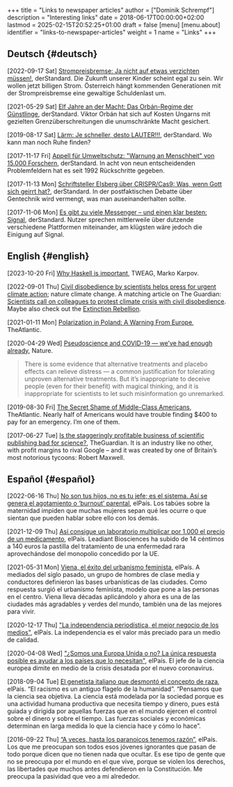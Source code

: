 +++
title = "Links to newspaper articles"
author = ["Dominik Schrempf"]
description = "Interesting links"
date = 2018-06-17T00:00:00+02:00
lastmod = 2025-02-15T20:52:25+01:00
draft = false
[menu]
  [menu.about]
    identifier = "links-to-newspaper-articles"
    weight = 1
    name = "Links"
+++

## Deutsch {#deutsch}

<span class="timestamp-wrapper"><span class="timestamp">[2022-09-17 Sat] </span></span> [Strompreisbremse: Ja nicht auf etwas verzichten müssen!](https://www.derstandard.at/story/2000139163806/strompreisbremse-ja-nicht-auf-etwas-verzichten-muessen),
derStandard. Die Zukunft unserer Kinder scheint egal zu sein. Wir wollen jetzt
billigen Strom. Österreich hängt kommenden Generationen mit der Strompreisbremse
eine gewaltige Schuldenlast um.

<span class="timestamp-wrapper"><span class="timestamp">[2021-05-29 Sat] </span></span> [Elf Jahre an der Macht: Das Orbán-Regime der Günstlinge](https://www.derstandard.at/story/2000127007319/zehn-jahre-an-der-macht-das-orban-regime-der-guenstlinge),
derStandard. Viktor Orbán hat sich auf Kosten Ungarns mit gezielten
Grenzüberschreitungen die unumschränkte Macht gesichert.

<span class="timestamp-wrapper"><span class="timestamp">[2019-08-17 Sat] </span></span> [Lärm: Je schneller, desto LAUTER!!!](https://www.derstandard.at/story/2000107463546/laerm-je-schneller-desto-lauter), derStandard. Wo kann man
noch Ruhe finden?

<span class="timestamp-wrapper"><span class="timestamp">[2017-11-17 Fri] </span></span> [Appell für Umweltschutz: "Warnung an Menschheit" von 15.000
Forschern](https://derstandard.at/2000067737827/15-000-Forscher-unterstuetzen-dramatische-Warnung-an-die-Menschheit), derStandard. In acht von neun entscheidenden Problemfeldern hat es
seit 1992 Rückschritte gegeben.

<span class="timestamp-wrapper"><span class="timestamp">[2017-11-13 Mon] </span></span> [Schriftsteller Elsberg über CRISPR/Cas9: Was, wenn Gott sich
geirrt hat?](https://derstandard.at/2000067666753/Schriftsteller-Elsberg-ueber-CRISPRCas9-Was-wenn-Gott-sich-geirrt-hat), derStandard. In der postfaktischen Debatte über Gentechnik wird
vermengt, was man auseinanderhalten sollte.

<span class="timestamp-wrapper"><span class="timestamp">[2017-11-06 Mon] </span></span> [Es gibt zu viele Messenger – und einen klar besten: Signal](https://derstandard.at/2000067258484/Es-gibt-zu-viele-Messenger-und-einen-klar-besten-Signal),
derStandard. Nutzer sprechen mittlerweile über dutzende verschiedene Plattformen
miteinander, am klügsten wäre jedoch die Einigung auf Signal.


## English {#english}

<span class="timestamp-wrapper"><span class="timestamp">[2023-10-20 Fri] </span></span> [Why Haskell is important](https://www.tweag.io/blog/2019-09-06-why-haskell-is-important/), TWEAG, Marko Karpov.

<span class="timestamp-wrapper"><span class="timestamp">[2022-09-01 Thu] </span></span> [Civil disobedience by scientists helps press for urgent climate
action](https://www.nature.com/articles/s41558-022-01461-y); nature climate change. A matching article on The Guardian: [Scientists
call on colleagues to protest climate crisis with civil disobedience](https://www.theguardian.com/environment/2022/aug/29/scientists-call-on-colleagues-to-protest-climate-crisis-with-civil-disobedience). Maybe
also check out the [Extinction Rebellion](https://rebellion.global/).

<span class="timestamp-wrapper"><span class="timestamp">[2021-01-11 Mon] </span></span> [Polarization in Poland: A Warning From Europe](https://www.theatlantic.com/magazine/archive/2018/10/poland-polarization/568324/), TheAtlantic.

<span class="timestamp-wrapper"><span class="timestamp">[2020-04-29 Wed] </span></span> [Pseudoscience and COVID-19 — we’ve had enough already](https://www.nature.com/articles/d41586-020-01266-z), Nature.

> There is some evidence that alternative treatments and placebo effects can
> relieve distress — a common justification for tolerating unproven alternative
> treatments. But it’s inappropriate to deceive people (even for their benefit)
> with magical thinking, and it is inappropriate for scientists to let such
> misinformation go unremarked.

<span class="timestamp-wrapper"><span class="timestamp">[2019-08-30 Fri] </span></span> [The Secret Shame of Middle-Class Americans](https://www.theatlantic.com/magazine/archive/2016/05/my-secret-shame/476415/), TheAtlantic. Nearly
half of Americans would have trouble finding $400 to pay for an emergency. I’m
one of them.

<span class="timestamp-wrapper"><span class="timestamp">[2017-06-27 Tue] </span></span> [Is the staggeringly profitable business of scientific
publishing bad for science?](https://www.theguardian.com/science/2017/jun/27/profitable-business-scientific-publishing-bad-for-science), TheGuardian. It is an industry like no other,
with profit margins to rival Google – and it was created by one of Britain’s
most notorious tycoons: Robert Maxwell.


## Español {#español}

<span class="timestamp-wrapper"><span class="timestamp">[2022-06-16 Thu] </span></span> [No son tus hijos, no es tu jefe; es el sistema. Así se genera
el agotamiento o ‘burnout’ parental](https://elpais.com/salud-y-bienestar/2022-06-16/no-son-tus-hijos-no-es-tu-jefe-es-el-sistema-asi-se-genera-el-agotamiento-o-burnout-parental.html), elPaís. Los tabúes sobre la maternidad
impiden que muchas mujeres sepan qué les ocurre o que sientan que pueden hablar
sobre ello con los demás.

<span class="timestamp-wrapper"><span class="timestamp">[2021-12-09 Thu] </span></span> [Así consigue un laboratorio multiplicar por 1.000 el precio de
un medicamento](https://elpais.com/sociedad/2021-12-09/asi-consigue-un-laboratorio-multiplicar-por-1000-el-precio-de-un-medicamento.html), elPaís. Leadiant Biosciences ha subido de 14 céntimos a 140
euros la pastilla del tratamiento de una enfermedad rara aprovechándose del
monopolio concedido por la UE.

<span class="timestamp-wrapper"><span class="timestamp">[2021-05-31 Mon] </span></span> [Viena, el éxito del urbanismo feminista](https://elpais.com/eps/2021-05-29/urbanismo-feminista-ciudad-feliz.html), elPaís. A mediados del
 siglo pasado, un grupo de hombres de clase media y conductores definieron las
 bases urbanísticas de las ciudades. Como respuesta surgió el urbanismo
 feminista, modelo que pone a las personas en el centro. Viena lleva décadas
 aplicándolo y ahora es una de las ciudades más agradables y verdes del mundo,
 también una de las mejores para vivir.

<span class="timestamp-wrapper"><span class="timestamp">[2020-12-17 Thu] </span></span> ["La independencia periodística, el mejor negocio de los
medios"](https://elpais.com/ideas/2020-12-16/el-buen-periodismo-requiere-independencia.html), elPaís. La independencia es el valor más preciado para un medio de
calidad.

<span class="timestamp-wrapper"><span class="timestamp">[2020-04-08 Wed] </span></span> ["¿Somos una Europa Unida o no? La única respuesta posible es
ayudar a los países que lo necesitan"](https://elpais.com/ciencia/2020-04-08/somos-una-europa-unida-o-no-la-unica-respuesta-posible-es-ayudar-a-los-paises-que-lo-necesitan.html), elPaís. El jefe de la ciencia europea
dimite en medio de la crisis desatada por el nuevo coronavirus.

<span class="timestamp-wrapper"><span class="timestamp">[2018-09-04 Tue] </span></span> [El genetista italiano que desmontó el concepto de raza](https://elpais.com/elpais/2018/09/03/ciencia/1535974124_908508.html), elPaís.
“El racismo es un antiguo flagelo de la humanidad”. “Pensamos que la ciencia sea
objetiva. La ciencia está modelada por la sociedad porque es una actividad
humana productiva que necesita tiempo y dinero, pues está guiada y dirigida por
aquellas fuerzas que en el mundo ejercen el control sobre el dinero y sobre el
tiempo. Las fuerzas sociales y económicas determinan en larga medida lo que la
ciencia hace y cómo lo hace”.

<span class="timestamp-wrapper"><span class="timestamp">[2016-09-22 Thu] </span></span> [“A veces, hasta los paranoicos tenemos razón”](https://elpais.com/cultura/2016/09/15/actualidad/1473939710_796979.html), elPaís. Los que
me preocupan son todos esos jóvenes ignorantes que pasan de todo porque dicen
que no tienen nada que ocultar. Es ese tipo de gente que no se preocupa por el
mundo en el que vive, porque se violen los derechos, las libertades que muchos
antes defendieron en la Constitución. Me preocupa la pasividad que veo a mi
alrededor.
